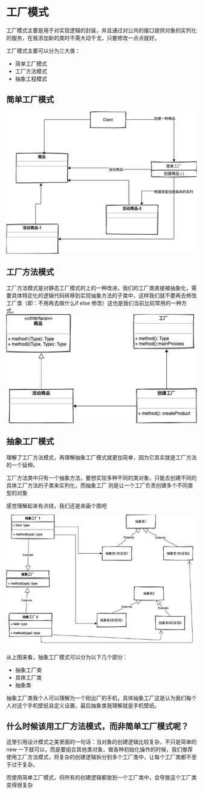 # 工厂模式
工厂模式主要是用于对实现逻辑的封装，并且通过对公共的接口提供对象的实列化的服务，在我添加新的类时不需大动干戈，只要修改一点点就好。  

工厂模式主要可以分为三大类：
- 简单工厂模式
- 工厂方法模式
- 抽象工程模式

## 简单工厂模式
![img.png](img.png)

## 工厂方法模式
工厂方法模式是对静态工厂模式的上的一种改进，我们的工厂类直接被抽象化，需要具体特定化的逻辑代码转移到实现抽象方法的子类中，这样我们就不要再去修改工厂类（即：不用再去做什么if else 修改）这也是我们当前比较常用的一种方式。
![img_1.png](img_1.png)

## 抽象工厂模式
理解了工厂方法模式，再理解抽象工厂模式就更加简单，因为它其实就是工厂方法的一个延伸。

工厂方法类中只有一个抽象方法，要想实现多种不同的类对象，只能去创建不同的具体工厂方法的子类来实列化，而抽象工厂 则是让一个工厂负责创建多个不同类型的对象

感觉理解起来有点绕，我们还是来画个图吧

![img_2.png](img_2.png)

从上图来看，抽象工厂模式可以分为以下几个部分：
- 抽象工厂类
- 具体工厂类
- 抽象类  

抽象工厂类我个人可以理解为一个刚出厂的手机，具体抽象工厂这是认为我们每个人对这个手机壁纸自定义设置，最后抽象类我理解就是手机壁纸。

## 什么时候该用工厂方法模式，而非简单工厂模式呢？

这里引用设计模式之美里面的一句话：当对象的创建逻辑比较复杂，不只是简单的 new 一下就可以，而是要组合其他类对象，做各种初始化操作的时候，我们推荐使用工厂方法模式，将复杂的创建逻辑拆分到多个工厂类中，让每个工厂类都不至于过于复杂。

而使用简单工厂模式，将所有的创建逻辑都放到一个工厂类中，会导致这个工厂类变得很复杂